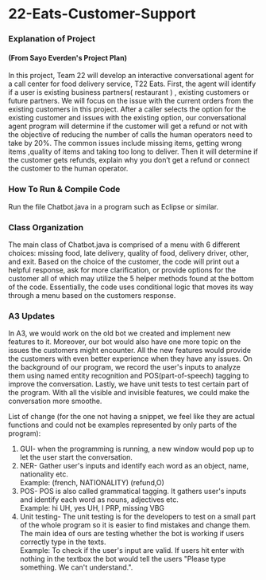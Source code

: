 # 22-Eats-Customer-Support
### Explanation of Project
#### (From Sayo Everden's Project Plan)
In this project, Team 22 will develop an interactive conversational agent for a call center for food delivery service, T22 Eats. First, the agent will identify if a user is existing business partners( restaurant ) , existing customers or future partners. We will focus on the issue with the current orders from the existing customers in this project. After a caller selects the option for the existing customer and issues with the existing option, our conversational agent program will determine if the customer will get a refund or not with the objective of reducing the number of calls the human operators need to take by 20%.  The common issues include missing items, getting wrong items ,quality of items and taking too long to deliver. Then it will determine if the customer gets refunds, explain why you don’t get a refund or connect the customer to the human operator. 

### How To Run & Compile Code
Run the file Chatbot.java in a program such as Eclipse or similar. 

### Class Organization
The main class of Chatbot.java is comprised of a menu with 6 different choices: missing food, late delivery, quality of food, delivery driver, other, and exit. Based on the choice of the customer, the code will print out a helpful response, ask for more clarification, or provide options for the customer all of which may utilize the 5 helper methods found at the bottom of the code. Essentially, the code uses conditional logic that moves its way through a menu based on the customers response.
### A3 Updates
In A3, we would work on the old bot we created and implement new features to it. Moreover, our bot would also have one more topic on the issues the customers might encounter. All the new features would provide the customers with even better experience when they have any issues. On the background of our program, we record the user's inputs to analyze them using named entity recognition and POS(part-of-speech) tagging to improve the conversation. Lastly, we have unit tests to test certain part of the program. With all the visible and invisible features, we could make the conversation more smoothe.

List of change (for the one not having a snippet, we feel like they are actual functions and could not be examples represented by only parts of the program):
1. GUI- when the programming is running, a new window would pop up to let the user start the conversation.
2. NER- Gather user's inputs and identify each word as an object, name, nationality etc.\
Example: (french, NATIONALITY) (refund,O) 
4. POS- POS is also called grammatical tagging. It gathers user's inputs and identify each word as nouns, adjectives etc.\
Example: hi   UH, yes   UH, I   PRP, missing VBG
5. Unit testing- The unit testing is for the developers to test on a small part of the whole program so it is easier to find mistakes and change them. The main idea of ours are testing whether the bot is working if users correctly type in the texts.\
Example: To check if the user's input are valid. If users hit enter with nothing in the textbox the bot would tell the users "Please type something. We can't understand.".

